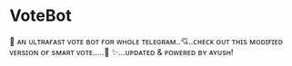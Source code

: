 # VoteBot
🥀 ᴀɴ ᴜʟᴛʀᴀғᴀsᴛ ᴠᴏᴛᴇ ʙᴏᴛ ғᴏʀ ᴡʜᴏʟᴇ ᴛᴇʟᴇɢʀᴀᴍ..💘..ᴄʜᴇᴄᴋ ᴏᴜᴛ ᴛʜɪs ᴍᴏᴅɪғɪᴇᴅ ᴠᴇʀsɪᴏɴ ᴏғ sᴍᴀʀᴛ ᴠᴏᴛᴇ.....💓 ✨...ᴜᴘᴅᴀᴛᴇᴅ &amp; ᴘᴏᴡᴇʀᴇᴅ ʙʏ ᴀʏᴜsʜ!
